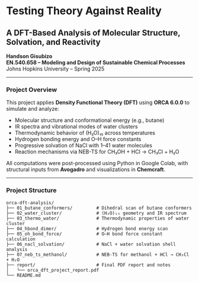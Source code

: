 # Testing Theory Against Reality  
## A DFT-Based Analysis of Molecular Structure, Solvation, and Reactivity

**Handson Gisubizo**  
**EN.540.658 – Modeling and Design of Sustainable Chemical Processes**  
Johns Hopkins University – Spring 2025

---

###  Project Overview

This project applies **Density Functional Theory (DFT)** using **ORCA 6.0.0** to simulate and analyze:

- Molecular structure and conformational energy (e.g., butane)
- IR spectra and vibrational modes of water clusters
- Thermodynamic behavior of (H₂O)₁₅ across temperatures
- Hydrogen bonding energy and O–H force constants
- Progressive solvation of NaCl with 1–41 water molecules
- Reaction mechanisms via NEB-TS for CH₃OH + HCl → CH₃Cl + H₂O

All computations were post-processed using Python in Google Colab, with structural inputs from **Avogadro** and visualizations in **Chemcraft**.

---

###  Project Structure 

```
orca-dft-analysis/
├── 01_butane_conformers/         # Dihedral scan of butane conformers
├── 02_water_cluster/             # (H₂O)₁₅ geometry and IR spectrum
├── 03_thermo_water/              # Thermodynamic properties of water cluster
├── 04_hbond_dimer/               # Hydrogen bond energy scan
├── 05_oh_bond_force/             # O–H bond force constant calculation
├── 06_nacl_solvation/            # NaCl + water solvation shell analysis
├── 07_neb_ts_methanol/           # NEB-TS for methanol + HCl → CH₃Cl + H₂O
├── report/                       # Final PDF report and notes
│   └── orca_dft_project_report.pdf
└── README.md
```
